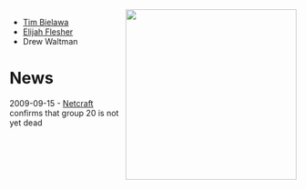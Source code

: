 <img width='300' align='right' src='http://ourmine.googlecode.com/svn/trunk/share/img/group_20.gif'>

<ul><li><a href='TimBielawa.md'>Tim Bielawa</a>
</li><li><a href='ElijahFlesher.md'>Elijah Flesher</a>
</li><li>Drew Waltman</li></ul>

<h1>News</h1>
2009-09-15 - <a href='http://news.netcraft.com/'>Netcraft</a> confirms that group 20 is not yet dead